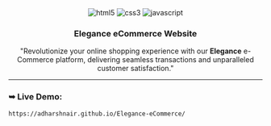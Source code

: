 <div align="center">
  <div>
    <img src="https://img.shields.io/badge/HTML5-E34F26?style=for-the-badge&logo=HTML5&logoColor=white" alt="html5" />

<img src="https://img.shields.io/badge/CSS3-1572B6?style=for-the-badge&logo=css3&logoColor=white" alt="css3" />

<img src="https://shields.io/badge/JavaScript-F7DF1E?logo=JavaScript&logoColor=000&style=for-the-badge&logo" alt="javascript" />

</div>
 <h3 align="center">Elegance eCommerce Website</h3>
 <p>"Revolutionize your online shopping experience with our <b>Elegance</b> e-Commerce platform, delivering seamless transactions and unparalleled customer satisfaction."</p>
 <hr>
</div>

### ➥ Live Demo:

```bash
https://adharshnair.github.io/Elegance-eCommerce/
```

